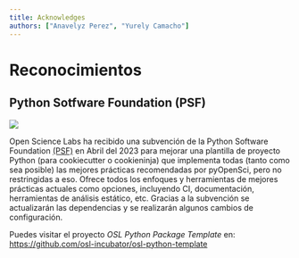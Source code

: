 ```yaml
---
title: Acknowledges
authors: ["Anavelyz Perez", "Yurely Camacho"]
---
```


# Reconocimientos

## Python Sotfware Foundation (PSF)


<img src="https://wiki.python.org/psf/PSF%20Logos?action=AttachFile&do=get&target=psf-logo-372x84-alpha.png">

Open Science Labs ha recibido una subvención de la Python Software Foundation
[(PSF)](https://www.python.org/psf-landing/) en Abril del 2023 para mejorar una
plantilla de proyecto Python (para cookiecutter o cookieninja) que implementa
todas (tanto como sea posible) las mejores prácticas recomendadas por pyOpenSci,
pero no restringidas a eso. Ofrece todos los enfoques y herramientas de mejores
prácticas actuales como opciones, incluyendo CI, documentación, herramientas de
análisis estático, etc. Gracias a la subvención se actualizarán las dependencias
y se realizarán algunos cambios de configuración.

Puedes visitar el proyecto *OSL Python Package Template* en:
https://github.com/osl-incubator/osl-python-template
